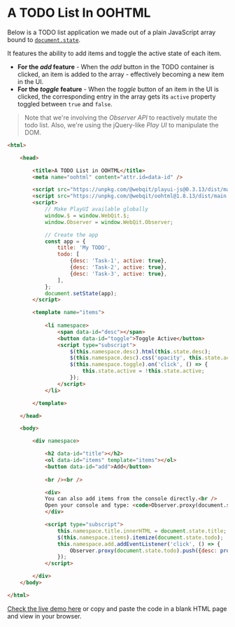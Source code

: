 # A TODO List In OOHTML

Below is a TODO list application we made out of a plain JavaScript array bound to [`document.state`](../../../spec/the-state-api#document-level-state).

It features the ability to add items and toggle the active state of each item.
+ **For the *add* feature** - When the *add* button in the TODO container is clicked, an item is added to the array - effectively becoming a new item in the UI.
+ **For the *toggle* feature** - When the *toggle* button of an item in the UI is clicked, the corresponding entry in the array gets its `active` property toggled between `true` and `false`.

> Note that we're involving the *Observer API* to reactively mutate the todo list. Also, we're using the jQuery-like *Play UI* to manipulate the DOM.

```html
<html>

    <head>

        <title>A TODO List in OOHTML</title>
        <meta name="oohtml" content="attr.id=data-id" />

        <script src="https://unpkg.com/@webqit/playui-js@0.3.13/dist/main.js"></script>
        <script src="https://unpkg.com/@webqit/oohtml@1.8.13/dist/main.js"></script>
        <script>
            // Make PlayUI available globally
            window.$ = window.WebQit.$;
            window.Observer = window.WebQit.Observer;

            // Create the app
            const app = {
                title: 'My TODO',
                todo: [
                    {desc: 'Task-1', active: true},
                    {desc: 'Task-2', active: true},
                    {desc: 'Task-3', active: true},
                ],
            };
            document.setState(app);
        </script>

        <template name="items">
            
            <li namespace>
                <span data-id="desc"></span>
                <button data-id="toggle">Toggle Active</button>
                <script type="subscript">
                    $(this.namespace.desc).html(this.state.desc);
                    $(this.namespace.desc).css('opacity', this.state.active ? '1' : '0');
                    $(this.namespace.toggle).on('click', () => {
                        this.state.active = !this.state.active;
                    });
                </script>
            </li>

        </template>

    </head>

    <body>

        <div namespace>

            <h2 data-id="title"></h2>
            <ol data-id="items" template="items"></ol>
            <button data-id="add">Add</button>
            
            <br /><br />

            <div>
            You can also add items from the console directly.<br />
            Open your console and type: <code>Observer.proxy(document.state.todo).push({desc:"New Item", active: true})</code>
            </div>

            <script type="subscript">
                this.namespace.title.innerHTML = document.state.title;
                $(this.namespace.items).itemize(document.state.todo);
                this.namespace.add.addEventListener('click', () => {
                    Observer.proxy(document.state.todo).push({desc: prompt('Task description', , 'Task-' + (document.state.todo.length + 1)), active: true,});
                });
            </script>

        </div>
    </body>

</html>
```
 
<a href="/html/tooling/oohtml/docs/learn/examples/todo.html" target="_blank">Check the live demo here</a> or copy and paste the code in a blank HTML page and view in your browser.
